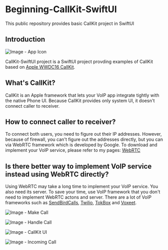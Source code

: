 # Beginning-CallKit-SwiftUI
This public repository provides basic CallKit project in SwiftUI

## Introduction

![Image - App Icon](https://github.com/jaesung-wwdc/Beginning-CallKit-SwiftUI/blob/master/CallKit-SwiftUI/CallKit-SwiftUI/callkit-swiftui-icon.png)

CallKit-SwiftUI project is a SwiftUI project provding examples of CallKit based on [Apple WWDC16 CallKit](https://github.com/jaesung-wwdc/Beginning-CallKit-SwiftUI/blob/master/CallKit-SwiftUI/CallKit-SwiftUI/callkit-swiftui-icon.png).  

## What's CallKit?

  CallKit is an Apple framework that lets your VoIP app integrate tightly with the native Phone UI. Because CallKit provides only system UI, it doesn't connect caller to receiver.

## How to connect caller to receiver?

  To connect both users, you need to figure out their IP addresses. However, because of firewall, you can't figure out the addresses directly, but you can via WebRTC framework which is developed by Google. To download and implement your VoIP service, please refer to my pages: [WebRTC](https://chic0815.gitbook.io/jaesung/webrtc)

## Is there better way to implement VoIP service instead using WebRTC directly?

  Using WebRTC may take a long time to implement your VoIP service. You also need its server. To save your time, use VoIP framework that you don't need to implement WebRTC actons and server. There are a lot of VoIP frameworks such as [SendBirdCalls](https://sendbird.com/features/voice-and-video), [Twilio](https://www.twilio.com/voice), [TokBox](https://www.vonage.com/communications-apis/?icmp=mainnav_products_communicationsapis) and [Voxeet](https://www.voxeet.com).

![Image - Make Call](https://raw.githubusercontent.com/jaesung-wwdc/Beginning-CallKit-SwiftUI/master/screenshots/makeCall.PNG)

![Image - Handle Call](https://raw.githubusercontent.com/jaesung-wwdc/Beginning-CallKit-SwiftUI/master/screenshots/handleCall.PNG)

![Image - CallKit UI](https://raw.githubusercontent.com/jaesung-wwdc/Beginning-CallKit-SwiftUI/master/screenshots/callkitUI.PNG)

![Image - Incoming Call](https://raw.githubusercontent.com/jaesung-wwdc/Beginning-CallKit-SwiftUI/master/screenshots/incomingCall.PNG)
